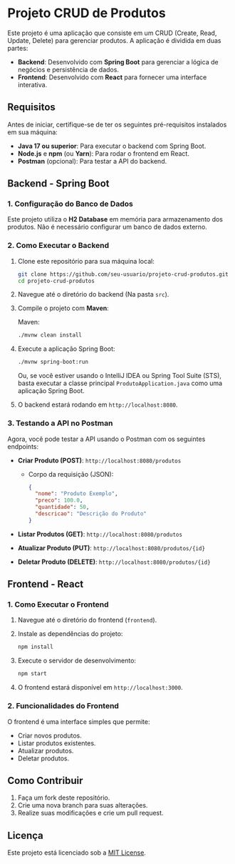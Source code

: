# Projeto CRUD de Produtos

Este projeto é uma aplicação que consiste em um CRUD (Create, Read, Update, Delete) para gerenciar produtos. A aplicação é dividida em duas partes:

- **Backend**: Desenvolvido com **Spring Boot** para gerenciar a lógica de negócios e persistência de dados.
- **Frontend**: Desenvolvido com **React** para fornecer uma interface interativa.

## Requisitos

Antes de iniciar, certifique-se de ter os seguintes pré-requisitos instalados em sua máquina:

- **Java 17 ou superior**: Para executar o backend com Spring Boot.
- **Node.js** e **npm** (ou **Yarn**): Para rodar o frontend em React.
- **Postman** (opcional): Para testar a API do backend.

## Backend - Spring Boot

### 1. Configuração do Banco de Dados

Este projeto utiliza o **H2 Database** em memória para armazenamento dos produtos. Não é necessário configurar um banco de dados externo.

### 2. Como Executar o Backend

1. Clone este repositório para sua máquina local:

    ```bash
    git clone https://github.com/seu-usuario/projeto-crud-produtos.git
    cd projeto-crud-produtos
    ```

2. Navegue até o diretório do backend (Na pasta `src`).

3. Compile o projeto com **Maven**:
   
   Maven:
    ```bash
    ./mvnw clean install
    ```

4. Execute a aplicação Spring Boot:
    ```bash
    ./mvnw spring-boot:run
    ```

   Ou, se você estiver usando o IntelliJ IDEA ou Spring Tool Suite (STS), basta executar a classe principal `ProdutoApplication.java` como uma aplicação Spring Boot.

5. O backend estará rodando em `http://localhost:8080`.

### 3. Testando a API no Postman

Agora, você pode testar a API usando o Postman com os seguintes endpoints:

- **Criar Produto (POST)**: `http://localhost:8080/produtos`
    - Corpo da requisição (JSON):

        ```json
        {
          "nome": "Produto Exemplo",
          "preco": 100.0,
          "quantidade": 50,
          "descricao": "Descrição do Produto"
        }
        ```

- **Listar Produtos (GET)**: `http://localhost:8080/produtos`

- **Atualizar Produto (PUT)**: `http://localhost:8080/produtos/{id}`

- **Deletar Produto (DELETE)**: `http://localhost:8080/produtos/{id}`

## Frontend - React

### 1. Como Executar o Frontend

1. Navegue até o diretório do frontend (`frontend`).

2. Instale as dependências do projeto:
   
    ```bash
    npm install
    ```

3. Execute o servidor de desenvolvimento:
   
    ```bash
    npm start
    ```

4. O frontend estará disponível em `http://localhost:3000`.

### 2. Funcionalidades do Frontend

O frontend é uma interface simples que permite:

- Criar novos produtos.
- Listar produtos existentes.
- Atualizar produtos.
- Deletar produtos.

## Como Contribuir

1. Faça um fork deste repositório.
2. Crie uma nova branch para suas alterações.
3. Realize suas modificações e crie um pull request.

## Licença

Este projeto está licenciado sob a [MIT License](LICENSE).
